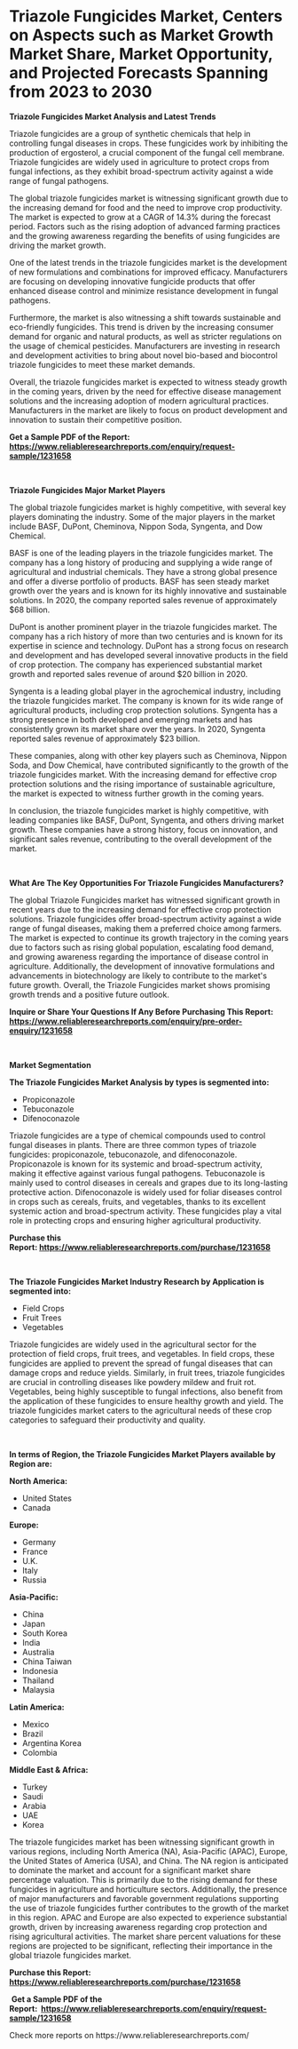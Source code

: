 <p><h1>Triazole Fungicides Market, Centers on Aspects such as Market Growth Market Share, Market Opportunity, and Projected Forecasts Spanning from 2023 to 2030</h1></p><p><strong>Triazole Fungicides Market Analysis and Latest Trends</strong></p>
<p><p>Triazole fungicides are a group of synthetic chemicals that help in controlling fungal diseases in crops. These fungicides work by inhibiting the production of ergosterol, a crucial component of the fungal cell membrane. Triazole fungicides are widely used in agriculture to protect crops from fungal infections, as they exhibit broad-spectrum activity against a wide range of fungal pathogens.</p><p>The global triazole fungicides market is witnessing significant growth due to the increasing demand for food and the need to improve crop productivity. The market is expected to grow at a CAGR of 14.3% during the forecast period. Factors such as the rising adoption of advanced farming practices and the growing awareness regarding the benefits of using fungicides are driving the market growth.</p><p>One of the latest trends in the triazole fungicides market is the development of new formulations and combinations for improved efficacy. Manufacturers are focusing on developing innovative fungicide products that offer enhanced disease control and minimize resistance development in fungal pathogens.</p><p>Furthermore, the market is also witnessing a shift towards sustainable and eco-friendly fungicides. This trend is driven by the increasing consumer demand for organic and natural products, as well as stricter regulations on the usage of chemical pesticides. Manufacturers are investing in research and development activities to bring about novel bio-based and biocontrol triazole fungicides to meet these market demands.</p><p>Overall, the triazole fungicides market is expected to witness steady growth in the coming years, driven by the need for effective disease management solutions and the increasing adoption of modern agricultural practices. Manufacturers in the market are likely to focus on product development and innovation to sustain their competitive position.</p></p>
<p><strong>Get a Sample PDF of the Report:&nbsp; <a href="https://www.reliableresearchreports.com/enquiry/request-sample/1231658">https://www.reliableresearchreports.com/enquiry/request-sample/1231658</a></strong></p>
<p>&nbsp;</p>
<p><strong>Triazole Fungicides Major Market Players</strong></p>
<p><p>The global triazole fungicides market is highly competitive, with several key players dominating the industry. Some of the major players in the market include BASF, DuPont, Cheminova, Nippon Soda, Syngenta, and Dow Chemical.</p><p>BASF is one of the leading players in the triazole fungicides market. The company has a long history of producing and supplying a wide range of agricultural and industrial chemicals. They have a strong global presence and offer a diverse portfolio of products. BASF has seen steady market growth over the years and is known for its highly innovative and sustainable solutions. In 2020, the company reported sales revenue of approximately $68 billion.</p><p>DuPont is another prominent player in the triazole fungicides market. The company has a rich history of more than two centuries and is known for its expertise in science and technology. DuPont has a strong focus on research and development and has developed several innovative products in the field of crop protection. The company has experienced substantial market growth and reported sales revenue of around $20 billion in 2020.</p><p>Syngenta is a leading global player in the agrochemical industry, including the triazole fungicides market. The company is known for its wide range of agricultural products, including crop protection solutions. Syngenta has a strong presence in both developed and emerging markets and has consistently grown its market share over the years. In 2020, Syngenta reported sales revenue of approximately $23 billion.</p><p>These companies, along with other key players such as Cheminova, Nippon Soda, and Dow Chemical, have contributed significantly to the growth of the triazole fungicides market. With the increasing demand for effective crop protection solutions and the rising importance of sustainable agriculture, the market is expected to witness further growth in the coming years.</p><p>In conclusion, the triazole fungicides market is highly competitive, with leading companies like BASF, DuPont, Syngenta, and others driving market growth. These companies have a strong history, focus on innovation, and significant sales revenue, contributing to the overall development of the market.</p></p>
<p>&nbsp;</p>
<p><strong>What Are The Key Opportunities For Triazole Fungicides Manufacturers?</strong></p>
<p><p>The global Triazole Fungicides market has witnessed significant growth in recent years due to the increasing demand for effective crop protection solutions. Triazole fungicides offer broad-spectrum activity against a wide range of fungal diseases, making them a preferred choice among farmers. The market is expected to continue its growth trajectory in the coming years due to factors such as rising global population, escalating food demand, and growing awareness regarding the importance of disease control in agriculture. Additionally, the development of innovative formulations and advancements in biotechnology are likely to contribute to the market's future growth. Overall, the Triazole Fungicides market shows promising growth trends and a positive future outlook.</p></p>
<p><strong>Inquire or Share Your Questions If Any Before Purchasing This Report: <a href="https://www.reliableresearchreports.com/enquiry/pre-order-enquiry/1231658">https://www.reliableresearchreports.com/enquiry/pre-order-enquiry/1231658</a></strong></p>
<p>&nbsp;</p>
<p><strong>Market Segmentation</strong></p>
<p><strong>The Triazole Fungicides Market Analysis by types is segmented into:</strong></p>
<p><ul><li>Propiconazole</li><li>Tebuconazole</li><li>Difenoconazole</li></ul></p>
<p><p>Triazole fungicides are a type of chemical compounds used to control fungal diseases in plants. There are three common types of triazole fungicides: propiconazole, tebuconazole, and difenoconazole. Propiconazole is known for its systemic and broad-spectrum activity, making it effective against various fungal pathogens. Tebuconazole is mainly used to control diseases in cereals and grapes due to its long-lasting protective action. Difenoconazole is widely used for foliar diseases control in crops such as cereals, fruits, and vegetables, thanks to its excellent systemic action and broad-spectrum activity. These fungicides play a vital role in protecting crops and ensuring higher agricultural productivity.</p></p>
<p><strong>Purchase this Report:&nbsp;<a href="https://www.reliableresearchreports.com/purchase/1231658">https://www.reliableresearchreports.com/purchase/1231658</a></strong></p>
<p>&nbsp;</p>
<p><strong>The Triazole Fungicides Market Industry Research by Application is segmented into:</strong></p>
<p><ul><li>Field Crops</li><li>Fruit Trees</li><li>Vegetables</li></ul></p>
<p><p>Triazole fungicides are widely used in the agricultural sector for the protection of field crops, fruit trees, and vegetables. In field crops, these fungicides are applied to prevent the spread of fungal diseases that can damage crops and reduce yields. Similarly, in fruit trees, triazole fungicides are crucial in controlling diseases like powdery mildew and fruit rot. Vegetables, being highly susceptible to fungal infections, also benefit from the application of these fungicides to ensure healthy growth and yield. The triazole fungicides market caters to the agricultural needs of these crop categories to safeguard their productivity and quality.</p></p>
<p>&nbsp;</p>
<p><strong>In terms of Region, the Triazole Fungicides Market Players available by Region are:</strong></p>
<p>
    <p> <strong> North America: </strong>
        <ul>
            <li>United States</li>
            <li>Canada</li>
        </ul>
        </p> 
    <p> <strong> Europe: </strong>
        <ul>
            <li>Germany</li>
            <li>France</li>
            <li>U.K.</li>
            <li>Italy</li>
            <li>Russia</li>
        </ul>
        </p> 
    <p> <strong> Asia-Pacific: </strong>
        <ul>
            <li>China</li>
            <li>Japan</li>
            <li>South Korea</li>
            <li>India</li>
            <li>Australia</li>
            <li>China Taiwan</li>
            <li>Indonesia</li>
            <li>Thailand</li>
            <li>Malaysia</li>
        </ul>
        </p> 
    <p> <strong> Latin America: </strong>
        <ul>
            <li>Mexico</li>
            <li>Brazil</li>
            <li>Argentina Korea</li>
            <li>Colombia</li>
        </ul>
        </p> 
    <p> <strong> Middle East & Africa: </strong>
        <ul>
            <li>Turkey</li>
            <li>Saudi</li>
            <li>Arabia</li>
            <li>UAE</li>
            <li>Korea</li>
        </ul>
    </p>
    </p>
<p><p>The triazole fungicides market has been witnessing significant growth in various regions, including North America (NA), Asia-Pacific (APAC), Europe, the United States of America (USA), and China. The NA region is anticipated to dominate the market and account for a significant market share percentage valuation. This is primarily due to the rising demand for these fungicides in agriculture and horticulture sectors. Additionally, the presence of major manufacturers and favorable government regulations supporting the use of triazole fungicides further contributes to the growth of the market in this region. APAC and Europe are also expected to experience substantial growth, driven by increasing awareness regarding crop protection and rising agricultural activities. The market share percent valuations for these regions are projected to be significant, reflecting their importance in the global triazole fungicides market.</p></p>
<p><strong>Purchase this Report: <a href="https://www.reliableresearchreports.com/purchase/1231658">https://www.reliableresearchreports.com/purchase/1231658</a></strong></p>
<p>&nbsp;<strong>Get a Sample PDF of the Report:&nbsp;&nbsp;<a href="https://www.reliableresearchreports.com/enquiry/request-sample/1231658">https://www.reliableresearchreports.com/enquiry/request-sample/1231658</a></strong></p>
<p><strong></strong></p>
<p>Check more reports on https://www.reliableresearchreports.com/</p>
